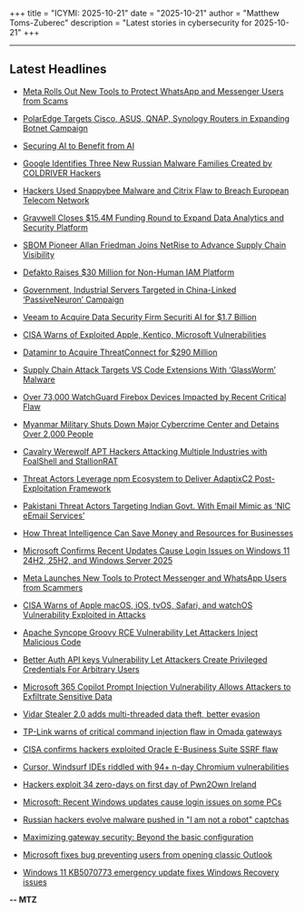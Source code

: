 +++
title = "ICYMI: 2025-10-21"
date = "2025-10-21"
author = "Matthew Toms-Zuberec"
description = "Latest stories in cybersecurity for 2025-10-21"
+++

---------------------------------------------------------------------------
## Latest Headlines
- [Meta Rolls Out New Tools to Protect WhatsApp and Messenger Users from Scams](https://thehackernews.com/2025/10/meta-rolls-out-new-tools-to-protect.html)

- [PolarEdge Targets Cisco, ASUS, QNAP, Synology Routers in Expanding Botnet Campaign](https://thehackernews.com/2025/10/polaredge-targets-cisco-asus-qnap.html)

- [Securing AI to Benefit from AI](https://thehackernews.com/2025/10/securing-ai-to-benefit-from-ai.html)

- [Google Identifies Three New Russian Malware Families Created by COLDRIVER Hackers](https://thehackernews.com/2025/10/google-identifies-three-new-russian.html)

- [Hackers Used Snappybee Malware and Citrix Flaw to Breach European Telecom Network](https://thehackernews.com/2025/10/hackers-used-snappybee-malware-and.html)

- [Gravwell Closes $15.4M Funding Round to Expand Data Analytics and Security Platform](https://www.securityweek.com/gravwell-closes-15-4m-funding-round-to-expand-data-analytics-and-security-platform/)

- [SBOM Pioneer Allan Friedman Joins NetRise to Advance Supply Chain Visibility](https://www.securityweek.com/sbom-pioneer-allan-friedman-joins-netrise-to-advance-supply-chain-visibility/)

- [Defakto Raises $30 Million for Non-Human IAM Platform](https://www.securityweek.com/defakto-raises-30-million-for-non-human-iam-platform/)

- [Government, Industrial Servers Targeted in China-Linked ‘PassiveNeuron’ Campaign](https://www.securityweek.com/government-industrial-servers-targeted-in-china-linked-passiveneuron-campaign/)

- [Veeam to Acquire Data Security Firm Securiti AI for $1.7 Billion](https://www.securityweek.com/veeam-to-acquire-data-security-firm-securiti-ai-for-1-7-billion/)

- [CISA Warns of Exploited Apple, Kentico, Microsoft Vulnerabilities](https://www.securityweek.com/cisa-warns-of-exploited-apple-kentico-microsoft-vulnerabilities/)

- [Dataminr to Acquire ThreatConnect for $290 Million](https://www.securityweek.com/dataminr-to-acquire-threatconnect-for-290-million/)

- [Supply Chain Attack Targets VS Code Extensions With ‘GlassWorm’ Malware](https://www.securityweek.com/supply-chain-attack-targets-vs-code-extensions-with-glassworm-malware/)

- [Over 73,000 WatchGuard Firebox Devices Impacted by Recent Critical Flaw](https://www.securityweek.com/over-73000-watchguard-firebox-devices-impacted-by-recent-critical-flaw/)

- [Myanmar Military Shuts Down Major Cybercrime Center and Detains Over 2,000 People](https://www.securityweek.com/myanmar-military-shuts-down-major-cybercrime-center-and-detains-over-2000-people/)

- [Cavalry Werewolf APT Hackers Attacking Multiple Industries with FoalShell and StallionRAT](https://cybersecuritynews.com/cavalry-werewolf-apt-hackers/)

- [Threat Actors Leverage npm Ecosystem to Deliver AdaptixC2 Post-Exploitation Framework](https://cybersecuritynews.com/threat-actors-leverage-npm-ecosystem/)

- [Pakistani Threat Actors Targeting Indian Govt. With Email Mimic as ‘NIC eEmail Services’](https://cybersecuritynews.com/pakistani-threat-actors-targeting-indian-govt/)

- [How Threat Intelligence Can Save Money and Resources for Businesses](https://cybersecuritynews.com/threat-intelligence-for-businesses/)

- [Microsoft Confirms Recent Updates Cause Login Issues on Windows 11 24H2, 25H2, and Windows Server 2025](https://cybersecuritynews.com/login-issues-on-windows-11/)

- [Meta Launches New Tools to Protect Messenger and WhatsApp Users from Scammers](https://cybersecuritynews.com/meta-tools-protect-messenger-and-whatsapp/)

- [CISA Warns of Apple macOS, iOS, tvOS, Safari, and watchOS Vulnerability Exploited in Attacks](https://cybersecuritynews.com/apple-code-execution-vulnerability-exploited/)

- [Apache Syncope Groovy RCE Vulnerability Let Attackers Inject Malicious Code](https://cybersecuritynews.com/apache-syncope-groovy-rce-vulnerability/)

- [Better Auth API keys Vulnerability Let Attackers Create Privileged Credentials For Arbitrary Users](https://cybersecuritynews.com/better-auth-api-keys-vulnerability/)

- [Microsoft 365 Copilot Prompt Injection Vulnerability Allows Attackers to Exfiltrate Sensitive Data](https://cybersecuritynews.com/copilot-prompt-injection-vulnerability-2/)

- [Vidar Stealer 2.0 adds multi-threaded data theft, better evasion](https://www.bleepingcomputer.com/news/security/vidar-stealer-20-adds-multi-threaded-data-theft-better-evasion/)

- [TP-Link warns of critical command injection flaw in Omada gateways](https://www.bleepingcomputer.com/news/security/tp-link-warns-of-critical-command-injection-flaw-in-omada-gateways/)

- [CISA confirms hackers exploited Oracle E-Business Suite SSRF flaw](https://www.bleepingcomputer.com/news/security/cisa-confirms-hackers-exploited-oracle-e-business-suite-ssrf-flaw/)

- [Cursor, Windsurf IDEs riddled with 94+ n-day Chromium vulnerabilities](https://www.bleepingcomputer.com/news/security/cursor-windsurf-ides-riddled-with-94-plus-n-day-chromium-vulnerabilities/)

- [Hackers exploit 34 zero-days on first day of Pwn2Own Ireland](https://www.bleepingcomputer.com/news/security/hackers-exploit-34-zero-days-on-first-day-of-pwn2own-ireland/)

- [Microsoft: Recent Windows updates cause login issues on some PCs](https://www.bleepingcomputer.com/news/microsoft/microsoft-recent-windows-updates-cause-login-issues-on-pcs-sharing-security-ids/)

- [Russian hackers evolve malware pushed in "I am not a robot" captchas](https://www.bleepingcomputer.com/news/security/russian-hackers-evolve-malware-pushed-in-i-am-not-a-robot-clickfix-attacks/)

- [Maximizing gateway security: Beyond the basic configuration](https://www.bleepingcomputer.com/news/security/maximizing-gateway-security-beyond-the-basic-configuration/)

- [Microsoft fixes bug preventing users from opening classic Outlook](https://www.bleepingcomputer.com/news/microsoft/microsoft-fixes-bug-preventing-users-from-opening-classic-outlook/)

- [Windows 11 KB5070773 emergency update fixes Windows Recovery issues](https://www.bleepingcomputer.com/news/microsoft/microsoft-fixes-usb-issue-that-made-windows-recovery-unusable/)

**-- MTZ**